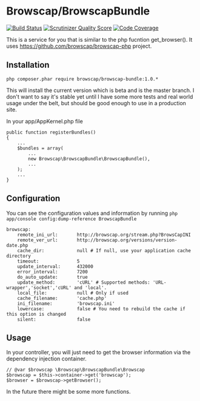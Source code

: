 # Browscap/BrowscapBundle

[![Build Status](https://travis-ci.org/browscap/BrowscapBundle.png?branch=master)](https://travis-ci.org/browscap/BrowscapBundle) [![Scrutinizer Quality Score](https://scrutinizer-ci.com/g/browscap/BrowscapBundle/badges/quality-score.png?s=0a058c81e93dd25ad58b538c8578d14c8fe31ca6)](https://scrutinizer-ci.com/g/browscap/BrowscapBundle/) [![Code Coverage](https://scrutinizer-ci.com/g/browscap/BrowscapBundle/badges/coverage.png?s=6ff7ad2d6ef5cd27781edc70bc3370d06134d074)](https://scrutinizer-ci.com/g/browscap/BrowscapBundle/)

This is a service for you that is similar to the php fucntion get_browser(). It
uses https://github.com/browscap/browscap-php project.

## Installation

    php composer.phar require browscap/browscap-bundle:1.0.*

This will install the current version which is beta and is the master branch. I
don't want to say it's stable yet until I have some more tests and real world
usage under the belt, but should be good enough to use in a production site.

In your app/AppKernel.php file

    public function registerBundles()
    {
        ...
        $bundles = array(
            ...
            new Browscap\BrowscapBundle\BrowscapBundle(),
            ...
        );
        ...
    }

## Configuration

You can see the configuration values and information by running `php app/console config:dump-reference BrowscapBundle`

    browscap:
        remote_ini_url:       http://browscap.org/stream.php?BrowsCapINI
        remote_ver_url:       http://browscap.org/versions/version-date.php
        cache_dir:            null # If null, use your application cache directory
        timeout:              5
        update_interval:      432000
        error_interval:       7200
        do_auto_update:       true
        update_method:        'cURL' # Supported methods: 'URL-wrapper','socket','cURL' and 'local'.
        local_file:           null # Only if used
        cache_filename:       'cache.php'
        ini_filename:         'browscap.ini'
        lowercase:            false # You need to rebuild the cache if this option is changed
        silent:               false

## Usage

In your controller, you will just need to get the browser information via the
dependency injection container.

    // @var $browscap \Browscap\BrowscapBundle\Browscap
    $browscap = $this->container->get('browscap');
    $browser = $browscap->getBrowser();

In the future there might be some more functions.
